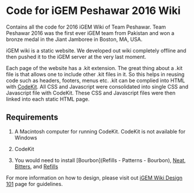 Code for iGEM Peshawar 2016 Wiki 
=================================

Contains all the code for 2016 iGEM Wiki of Team Peshawar. Team Peshawar 2016
was the first ever iGEM team from Pakistan and won a bronze medal in the Jiant
Jamboree in Boston, MA, USA.

iGEM wiki is a static website. We developed out wiki completely offline and then
pushed it to the iGEM server at the very last moment.

Each page of the website has a .kit extension. The great thing about a .kit file
is that allows one to include other .kit files in it. So this helps in reusing
code such as headers, footers, menus etc. .kit can be complied into HTML with
[CodeKit](https://www.google.com.pk/url?sa=t&rct=j&q=&esrc=s&source=web&cd=1&ved=0ahUKEwiF-dChsMfUAhULNo8KHe-mBHkQFgglMAA&url=https%3A%2F%2Fcodekitapp.com%2F&usg=AFQjCNFut7m_ziDGEU2IoIVcfbJ0d5R2dA&sig2=oLZktXcs3Fi-nqUF-L12ew).
All CSS and Javascript were consolidated into single CSS and Javascript file
with CodeKit. These CSS and Javascript files were then linked into each static
HTML page.

Requirements
------------

1.  A Macintosh computer for running CodeKit. CodeKit is not available for
    Windows

2.  CodeKit

3.  You would need to install [Bourbon](Refills - Patterns - Bourbon),
    [Neat](http://neat.bourbon.io/), [Bitters](http://bitters.bourbon.io/), and
    [Refills](http://refills.bourbon.io/components/)

For more information on how to design, please visit out [iGEM Wiki Design
101](http://2016.igem.org/Team:Peshawar/Wiki) page for guidelines.
